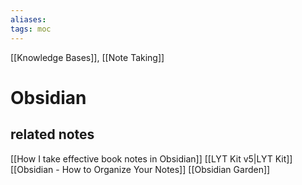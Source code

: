 ```yaml
---
aliases: 
tags: moc
---
```

[[Knowledge Bases]], [[Note Taking]]
# Obsidian

## related notes
[[How I take effective book notes in Obsidian]]
[[LYT Kit v5|LYT Kit]]
[[Obsidian - How to Organize Your Notes]]
[[Obsidian Garden]]